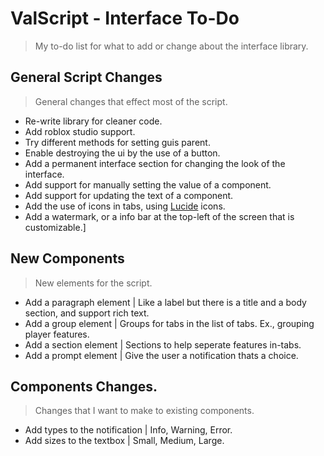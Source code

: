 # ValScript - Interface To-Do
> My to-do list for what to add or change about the interface library.

## General Script Changes
> General changes that effect most of the script.

+ Re-write library for cleaner code.
+ Add roblox studio support.
+ Try different methods for setting guis parent.
+ Enable destroying the ui by the use of a button.
+ Add a permanent interface section for changing the look of the interface.
+ Add support for manually setting the value of a component.
+ Add support for updating the text of a component.
+ Add the use of icons in tabs, using [Lucide](https://lucide.dev) icons.
+ Add a watermark, or a info bar at the top-left of the screen that is customizable.]

## New Components
> New elements for the script.

+ Add a paragraph element | Like a label but there is a title and a body section, and support rich text. 
+ Add a group element | Groups for tabs in the list of tabs. Ex., grouping player features.
+ Add a section element | Sections to help seperate features in-tabs.
+ Add a prompt element | Give the user a notification thats a choice.

## Components Changes.
> Changes that I want to make to existing components.

+ Add types to the notification | Info, Warning, Error.
+ Add sizes to the textbox | Small, Medium, Large.
